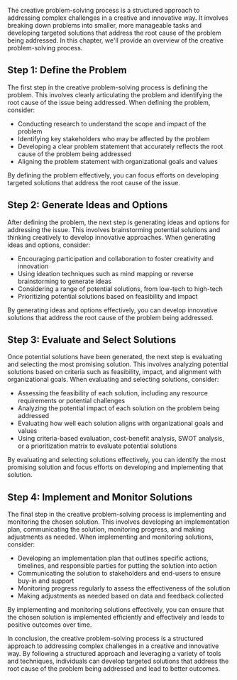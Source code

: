 
The creative problem-solving process is a structured approach to addressing complex challenges in a creative and innovative way. It involves breaking down problems into smaller, more manageable tasks and developing targeted solutions that address the root cause of the problem being addressed. In this chapter, we'll provide an overview of the creative problem-solving process.

Step 1: Define the Problem
--------------------------

The first step in the creative problem-solving process is defining the problem. This involves clearly articulating the problem and identifying the root cause of the issue being addressed. When defining the problem, consider:

* Conducting research to understand the scope and impact of the problem
* Identifying key stakeholders who may be affected by the problem
* Developing a clear problem statement that accurately reflects the root cause of the problem being addressed
* Aligning the problem statement with organizational goals and values

By defining the problem effectively, you can focus efforts on developing targeted solutions that address the root cause of the issue.

Step 2: Generate Ideas and Options
----------------------------------

After defining the problem, the next step is generating ideas and options for addressing the issue. This involves brainstorming potential solutions and thinking creatively to develop innovative approaches. When generating ideas and options, consider:

* Encouraging participation and collaboration to foster creativity and innovation
* Using ideation techniques such as mind mapping or reverse brainstorming to generate ideas
* Considering a range of potential solutions, from low-tech to high-tech
* Prioritizing potential solutions based on feasibility and impact

By generating ideas and options effectively, you can develop innovative solutions that address the root cause of the problem being addressed.

Step 3: Evaluate and Select Solutions
-------------------------------------

Once potential solutions have been generated, the next step is evaluating and selecting the most promising solution. This involves analyzing potential solutions based on criteria such as feasibility, impact, and alignment with organizational goals. When evaluating and selecting solutions, consider:

* Assessing the feasibility of each solution, including any resource requirements or potential challenges
* Analyzing the potential impact of each solution on the problem being addressed
* Evaluating how well each solution aligns with organizational goals and values
* Using criteria-based evaluation, cost-benefit analysis, SWOT analysis, or a prioritization matrix to evaluate potential solutions

By evaluating and selecting solutions effectively, you can identify the most promising solution and focus efforts on developing and implementing that solution.

Step 4: Implement and Monitor Solutions
---------------------------------------

The final step in the creative problem-solving process is implementing and monitoring the chosen solution. This involves developing an implementation plan, communicating the solution, monitoring progress, and making adjustments as needed. When implementing and monitoring solutions, consider:

* Developing an implementation plan that outlines specific actions, timelines, and responsible parties for putting the solution into action
* Communicating the solution to stakeholders and end-users to ensure buy-in and support
* Monitoring progress regularly to assess the effectiveness of the solution
* Making adjustments as needed based on data and feedback collected

By implementing and monitoring solutions effectively, you can ensure that the chosen solution is implemented efficiently and effectively and leads to positive outcomes over time.

In conclusion, the creative problem-solving process is a structured approach to addressing complex challenges in a creative and innovative way. By following a structured approach and leveraging a variety of tools and techniques, individuals can develop targeted solutions that address the root cause of the problem being addressed and lead to better outcomes.
